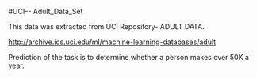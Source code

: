 #UCI-- Adult_Data_Set

This data was extracted from UCI Repository- ADULT DATA.

http://archive.ics.uci.edu/ml/machine-learning-databases/adult

Prediction of the task is to determine whether a person makes over 50K a year.
